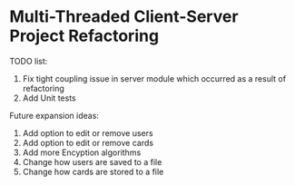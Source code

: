 # Multi-Threaded Client-Server Project Refactoring
TODO list:
1) Fix tight coupling issue in server module which occurred as a result of refactoring  
2) Add Unit tests

Future expansion ideas:
1) Add option to edit or remove users
2) Add option to edit or remove cards
3) Add more Encyption algorithms
4) Change how users are saved to a file
5) Change how cards are stored to a file